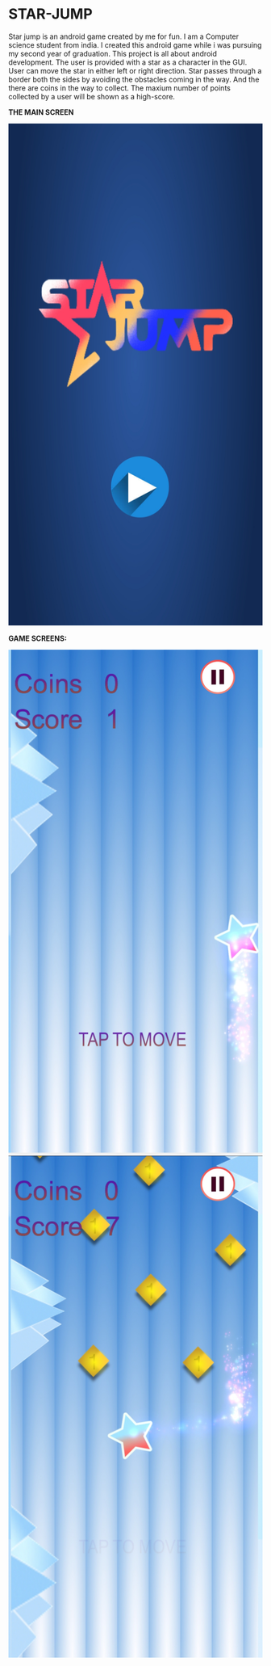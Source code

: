 # STAR-JUMP
 
Star jump is an android game created by me for fun. I am a Computer science student from india. I created this android game while i was pursuing my second year of graduation. This project is all about android development. The user is provided with a star as a character in the GUI. User can move the star in either left or right direction. Star passes through a border both the sides by avoiding the obstacles coming in the way. And the there are coins in the way to collect. The maxium number of points collected by a user will be shown as a high-score.

**THE MAIN SCREEN**

![](Images/ss_1.jpg)


**GAME SCREENS:**

![](Images/ss_2.jpg)
![](Images/ss_3.jpg)
